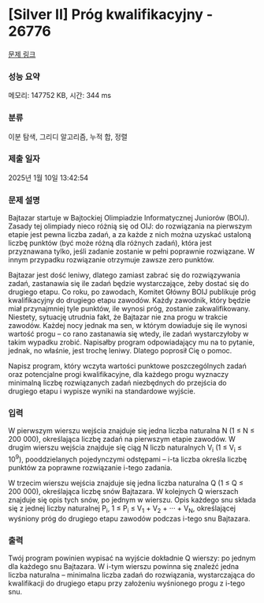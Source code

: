 # [Silver II] Próg kwalifikacyjny - 26776 

[문제 링크](https://www.acmicpc.net/problem/26776) 

### 성능 요약

메모리: 147752 KB, 시간: 344 ms

### 분류

이분 탐색, 그리디 알고리즘, 누적 합, 정렬

### 제출 일자

2025년 1월 10일 13:42:54

### 문제 설명

<p>Bajtazar startuje w Bajtockiej Olimpiadzie Informatycznej Juniorów (BOIJ). Zasady tej olimpiady nieco różnią się od OIJ: do rozwiązania na pierwszym etapie jest pewna liczba zadań, a za każde z nich można uzyskać ustaloną liczbę punktów (być może różną dla różnych zadań), która jest przyznawana tylko, jeśli zadanie zostanie w pełni poprawnie rozwiązane. W innym przypadku rozwiązanie otrzymuje zawsze zero punktów.</p>

<p>Bajtazar jest dość leniwy, dlatego zamiast zabrać się do rozwiązywania zadań, zastanawia się ile zadań będzie wystarczające, żeby dostać się do drugiego etapu. Co roku, po zawodach, Komitet Główny BOIJ publikuje próg kwalifikacyjny do drugiego etapu zawodów. Każdy zawodnik, który będzie miał przynajmniej tyle punktów, ile wynosi próg, zostanie zakwalifikowany. Niestety, sytuację utrudnia fakt, że Bajtazar nie zna progu w trakcie zawodów. Każdej nocy jednak ma sen, w którym dowiaduje się ile wynosi wartość progu – co rano zastanawia się wtedy, ile zadań wystarczyłoby w takim wypadku zrobić. Napisałby program odpowiadający mu na to pytanie, jednak, no właśnie, jest trochę leniwy. Dlatego poprosił Cię o pomoc.</p>

<p>Napisz program, który wczyta wartości punktowe poszczególnych zadań oraz potencjalne progi kwalifikacyjne, dla każdego progu wyznaczy minimalną liczbę rozwiązanych zadań niezbędnych do przejścia do drugiego etapu i wypisze wyniki na standardowe wyjście.</p>

### 입력 

 <p>W pierwszym wierszu wejścia znajduje się jedna liczba naturalna N (1 ≤ N ≤ 200 000), określająca liczbę zadań na pierwszym etapie zawodów. W drugim wierszu wejścia znajduje się ciąg N liczb naturalnych V<sub>i</sub> (1 ≤ V<sub>i</sub> ≤ 10<sup>9</sup>), pooddzielanych pojedynczymi odstępami – i-ta liczba określa liczbę punktów za poprawne rozwiązanie i-tego zadania.</p>

<p>W trzecim wierszu wejścia znajduje się jedna liczba naturalna Q (1 ≤ Q ≤ 200 000), określająca liczbę snów Bajtazara. W kolejnych Q wierszach znajduje się opis tych snów, po jednym w wierszu. Opis każdego snu składa się z jednej liczby naturalnej P<sub>i</sub>, 1 ≤ P<sub>i</sub> ≤ V<sub>1</sub> + V<sub>2</sub> + ··· + V<sub>N</sub>, określającej wyśniony próg do drugiego etapu zawodów podczas i-tego snu Bajtazara.</p>

### 출력 

 <p>Twój program powinien wypisać na wyjście dokładnie Q wierszy: po jednym dla każdego snu Bajtazara. W i-tym wierszu powinna się znaleźć jedna liczba naturalna – minimalna liczba zadań do rozwiązania, wystarczająca do kwalifikacji do drugiego etapu przy założeniu wyśnionego progu z i-tego snu.</p>

